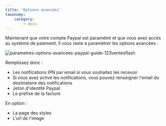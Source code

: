 ```yaml
---
title: 'Options avancées'
taxonomy:
    category:
        - docs
---
```


Maintenant que votre compte Paypal est paramétré et que vous avez accès au système de paiement, Il vous reste à paramétrer les options avancées : 

![parametres-options-avancees-paypal-guide-123ventesflash](media/15961817825641/parametres-options-avancees-paypal-guide-123ventesflash.png)

Remplissez donc : 

- Les notifications IPN par email si vous souhaitez les recevoir
- Si vous avez activé les notifications, vous pouvez renseigner l'email du destinataire des notifications
- Jeton d'identité Paypal
- Le prefixe de la facture

En option : 
- La page des styles
- L'url de l'image